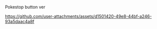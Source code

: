 Pokestop button ver

https://github.com/user-attachments/assets/d1501420-49e8-44bf-a246-93a5daac4a8f

